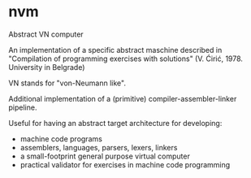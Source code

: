 # nvm
Abstract VN computer

An implementation of a specific abstract maschine described in
"Compilation of programming exercises with solutions" (V. Ćirić, 1978. University in Belgrade)

VN stands for "von-Neumann like".

Additional implementation of a (primitive) compiler-assembler-linker pipeline.

Useful for having an abstract target architecture for developing:

* machine code programs
* assemblers, languages, parsers, lexers, linkers
* a small-footprint general purpose virtual computer
* practical validator for exercises in machine code programming




